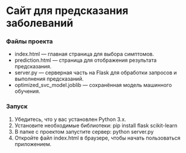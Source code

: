 # Сайт для предсказания заболеваний

### Файлы проекта
* index.html — главная страница для выбора симптомов.
* prediction.html — страница для отображения результата предсказания.
* server.py — серверная часть на Flask для обработки запросов и выполнения предсказаний.
* optimized_svc_model.joblib — сохранённая модель машинного обучения.

### Запуск
1. Убедитесь, что у вас установлен Python 3.x.
2. Установите необходимые библиотеки:
pip install flask scikit-learn
3. В папке с проектом запустите сервер:
python server.py
4. Откройте файл index.html в браузере, чтобы начать пользоваться приложением.
